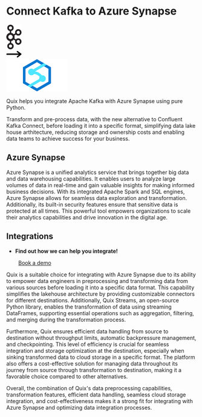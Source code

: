 # Connect Kafka to Azure Synapse

<div class="connect-images cards blog-grid-card" markdown>
<div>
<img src="../images/kafka_logo.png" width="40px" />
</div>
<div>
<img src="../images/arrow.svg" width="40px" />
</div>
<div>
<img src="./images/azure-synapse_1.jpg" />
</div>
</div>

Quix helps you integrate Apache Kafka with Azure Synapse using pure Python.

Transform and pre-process data, with the new alternative to Confluent Kafka Connect, before loading it into a specific format, simplifying data lake house arthitecture, reducing storage and ownership costs and enabling data teams to achieve success for your business.

## Azure Synapse

Azure Synapse is a unified analytics service that brings together big data and data warehousing capabilities. It enables users to analyze large volumes of data in real-time and gain valuable insights for making informed business decisions. With its integrated Apache Spark and SQL engines, Azure Synapse allows for seamless data exploration and transformation. Additionally, its built-in security features ensure that sensitive data is protected at all times. This powerful tool empowers organizations to scale their analytics capabilities and drive innovation in the digital age.

## Integrations

<div class="grid cards" markdown>

- __Find out how we can help you integrate!__

    <a class="md-button md-button--primary" href="https://share.hsforms.com/1iW0TmZzKQMChk0lxd_tGiw4yjw2?__hstc=175542013.2303933fbd746c0ac86d9ccbe9bc9100.1728383268831.1729603416735.1729620918855.31&__hssc=175542013.1.1729620918855&__hsfp=2132701734" target="_blank" style="margin:.5rem;">Book a demo</a>

</div>


Quix is a suitable choice for integrating with Azure Synapse due to its ability to empower data engineers in preprocessing and transforming data from various sources before loading it into a specific data format. This capability simplifies the lakehouse architecture by providing customizable connectors for different destinations. Additionally, Quix Streams, an open-source Python library, enables the transformation of data using streaming DataFrames, supporting essential operations such as aggregation, filtering, and merging during the transformation process. 

Furthermore, Quix ensures efficient data handling from source to destination without throughput limits, automatic backpressure management, and checkpointing. This level of efficiency is crucial for seamless integration and storage optimization at the destination, especially when sinking transformed data to cloud storage in a specific format. The platform also offers a cost-effective solution for managing data throughout its journey from source through transformation to destination, making it a favorable choice compared to other alternatives.

Overall, the combination of Quix's data preprocessing capabilities, transformation features, efficient data handling, seamless cloud storage integration, and cost-effectiveness makes it a strong fit for integrating with Azure Synapse and optimizing data integration processes.

